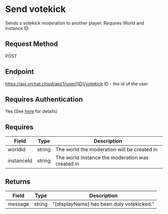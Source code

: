 # Send votekick

Sends a votekick moderation to another player. Requires World and Instance ID.

## Request Method
POST

## Endpoint

https://api.vrchat.cloud/api/1/user/[ID]/votekick
ID - the id of the user

## Requires Authentication
Yes (See [here](/Authorization.md) for details)

## Requires

Field | Type | Description
------|------|------------
worldId | string | The world the moderation will be created in
instanceId | string | The world instance the moderation was created in

## Returns

Field | Type | Description
------|------|------------
message | string | "[displayName] has been duly votekicked."
